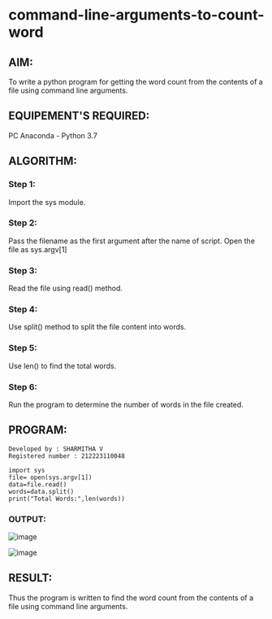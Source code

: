 # command-line-arguments-to-count-word
## AIM:
To write a python program for getting the word count from the contents of a file using command line arguments.
## EQUIPEMENT'S REQUIRED: 
PC
Anaconda - Python 3.7
## ALGORITHM: 
### Step 1:
Import the sys module.
### Step 2: 
Pass the filename as the first argument after the name of script. Open the file as sys.argv[1]
### Step 3: 
Read the file using read() method.
### Step 4:  
Use split() method to split the file content into words.
### Step 5: 
Use len() to find the total words.
### Step 6: 
Run the program to determine the number of words in the file created.
## PROGRAM:
```
Developed by : SHARMITHA V
Registered number : 212223110048

import sys
file= open(sys.argv[1])
data=file.read()
words=data.split()
print("Total Words:",len(words))
```

### OUTPUT:
![image](https://github.com/sharmitha3/command-line-arguments-to-count-word/assets/145974496/94a75482-c528-4eba-ac55-cff9edee4477)

![image](https://github.com/sharmitha3/command-line-arguments-to-count-word/assets/145974496/21572444-7106-48dc-af74-bb566182a413)


## RESULT:
Thus the program is written to find the word count from the contents of a file using command line arguments.
